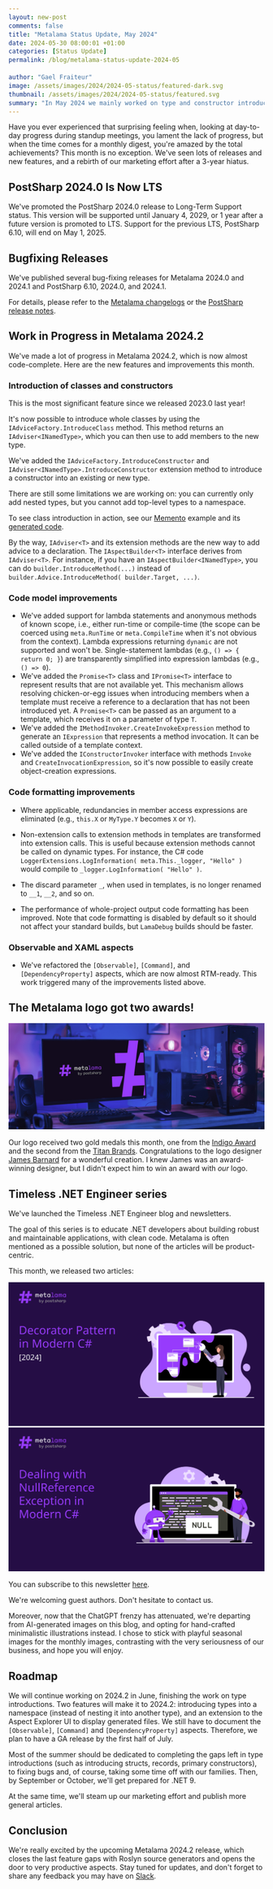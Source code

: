 ```yaml
---
layout: new-post
comments: false
title: "Metalama Status Update, May 2024"
date: 2024-05-30 08:00:01 +01:00
categories: [Status Update]
permalink: /blog/metalama-status-update-2024-05

author: "Gael Fraiteur"
image: /assets/images/2024/2024-05-status/featured-dark.svg
thumbnail: /assets/images/2024/2024-05-status/featured.svg
summary: "In May 2024 we mainly worked on type and constructor introductions, with our first successful implementations of the Memento pattern. We also added tons of smaller features to the Metalama API. We started a new blog, the Timeless .NET Engineer."
---
```

Have you ever experienced that surprising feeling when, looking at day-to-day progress during standup meetings, you lament the lack of progress, but when the time comes for a monthly digest, you're amazed by the total achievements? This month is no exception. We've seen lots of releases and new features, and a rebirth of our marketing effort after a 3-year hiatus.

## PostSharp 2024.0 Is Now LTS

We've promoted the PostSharp 2024.0 release to Long-Term Support status. This version will be supported until January 4, 2029, or 1 year after a future version is promoted to LTS. Support for the previous LTS, PostSharp 6.10, will end on May 1, 2025.

## Bugfixing Releases

We've published several bug-fixing releases for Metalama 2024.0 and 2024.1 and PostSharp 6.10, 2024.0, and 2024.1.

For details, please refer to the [Metalama changelogs](https://github.com/orgs/postsharp/discussions/categories/changelog) or the [PostSharp release notes](https://www.postsharp.net/downloads/postsharp/postsharp-2024.1/v2024.1.4/PostSharp-ReleaseNotes-2024.1.4).


## Work in Progress in Metalama 2024.2

We've made a lot of progress in Metalama 2024.2, which is now almost code-complete. Here are the new features and improvements this month.

### Introduction of classes and constructors

This is the most significant feature since we released 2023.0 last year!

It's now possible to introduce whole classes by using the `IAdviceFactory.IntroduceClass` method. This method returns an `IAdviser<INamedType>`, which you can then use to add members to the new type.

We've added the `IAdviceFactory.IntroduceConstructor` and `IAdviser<INamedType>.IntroduceConstructor` extension method to introduce a constructor into an existing or new type.

There are still some limitations we are working on: you can currently only add nested types, but you cannot add top-level types to a namespace.

To see class introduction in action, see our [Memento](https://github.com/postsharp/Metalama.Framework/blob/release/2024.2/tests/Metalama.Framework.Tests.Integration/Tests/Aspects/Samples/Memento.cs) example and its [generated code](https://github.com/postsharp/Metalama.Framework/blob/release/2024.2/tests/Metalama.Framework.Tests.Integration/Tests/Aspects/Samples/Memento.t.cs).

By the way, `IAdviser<T>` and its extension methods are the new way to add advice to a declaration. The `IAspectBuilder<T>` interface derives from `IAdviser<T>`. For instance, if you have an `IAspectBuilder<INamedType>`, you can do `builder.IntroduceMethod(...)` instead of `builder.Advice.IntroduceMethod( builder.Target, ...)`.


### Code model improvements

* We've added support for lambda statements and anonymous methods of known scope, i.e., either run-time or compile-time (the scope can be coerced using `meta.RunTime` or `meta.CompileTime` when it's not obvious from the context). Lambda expressions returning `dynamic` are not supported and won't be. Single-statement lambdas (e.g., `() => { return 0; }`) are transparently simplified into expression lambdas (e.g., `() => 0`).
* We've added the `Promise<T>` class and `IPromise<T>` interface to represent results that are not available yet. This mechanism allows resolving chicken-or-egg issues when introducing members when a template must receive a reference to a declaration that has not been introduced yet. A `Promise<T>` can be passed as an argument to a template, which receives it on a parameter of type `T`.
* We've added the `IMethodInvoker.CreateInvokeExpression` method to generate an `IExpression` that represents a method invocation. It can be called outside of a template context.
* We've added the `IConstructorInvoker` interface with methods `Invoke` and `CreateInvocationExpression`, so it's now possible to easily create object-creation expressions.


### Code formatting improvements

* Where applicable, redundancies in member access expressions are eliminated (e.g., `this.X` or `MyType.Y` becomes `X` or `Y`).
* Non-extension calls to extension methods in templates are transformed into extension calls. This is useful because extension methods cannot be called on dynamic types. For instance, the C# code `LoggerExtensions.LogInformation( meta.This._logger, "Hello" )` would compile to `_logger.LogInformation( "Hello" )`.
* The discard parameter `_`, when used in templates, is no longer renamed to `__1`, `__2`, and so on.

* The performance of whole-project output code formatting has been improved. Note that code formatting is disabled by default so it should not affect your standard builds, but `LamaDebug` builds should be faster.

### Observable and XAML aspects

* We've refactored the `[Observable]`, `[Command]`, and `[DependencyProperty]` aspects, which are now almost RTM-ready. This work triggered many of the improvements listed above.


## The Metalama logo got two awards!

<img src="/assets/images/2024/2024-05-status/award.jpg"/>

Our logo received two gold medals this month, one from the [Indigo Award](https://indigoaward.com/winners/8945) and the second from the [Titan Brands](https://titanbrandawards.com/winner-info.php?id=79). Congratulations to the logo designer [James Barnard](https://barnard.co/) for a wonderful creation. I knew James was an award-winning designer, but I didn't expect him to win an award with _our_ logo.


## Timeless .NET Engineer series

We've launched the Timeless .NET Engineer blog and newsletters.

The goal of this series is to educate .NET developers about building robust and maintainable applications, with clean code. Metalama is often mentioned as a possible solution, but none of the articles will be product-centric.

This month, we released two articles:

<div class="article-thumbnails">
    <a href="/nullreferenceexception-object-reference-not-set">
         <img src="/assets/images/2024/2024-04-12-method-decorators/decorator.svg" alt="The Decorator Pattern in Modern C#"/>
    </a>
    <a href="/decorator-pattern">
        <img src="/assets/images/2024/2024-04-16-nullreferenceexception/nullreference.svg" alt="How to Deal With NullReferenceException"/>
    </a>
</div>


You can subscribe to this newsletter [here](https://newsletter.postsharp.net/).

We're welcoming guest authors. Don't hesitate to contact us.

Moreover, now that the ChatGPT frenzy has attenuated, we're departing from AI-generated images on this blog, and opting for hand-crafted minimalistic illustrations instead. I chose to stick with playful seasonal images for the monthly images, contrasting with the very seriousness of our business, and hope you will enjoy.


## Roadmap

We will continue working on 2024.2 in June, finishing the work on type introductions. Two features will make it to 2024.2: introducing types into a namespace (instead of nesting it into another type), and an extension to the Aspect Explorer UI to display generated files. We still have to document the `[Observable]`, `[Command]` and `[DependencyProperty]` aspects. Therefore, we plan to have a GA release by the first half of July.

Most of the summer should be dedicated to completing the gaps left in type introductions (such as introducing structs, records, primary constructors), to fixing bugs and, of course, taking some time off with our families. Then, by September or October, we'll get prepared for .NET 9.

At the same time, we'll steam up our marketing effort and publish more general articles.

## Conclusion

We're really excited by the upcoming Metalama 2024.2 release, which closes the last feature gaps with Roslyn source generators and opens the door to very productive aspects.  Stay tuned for updates, and don't forget to share any feedback you may have on [Slack](https://www.postsharp.net/slack).

